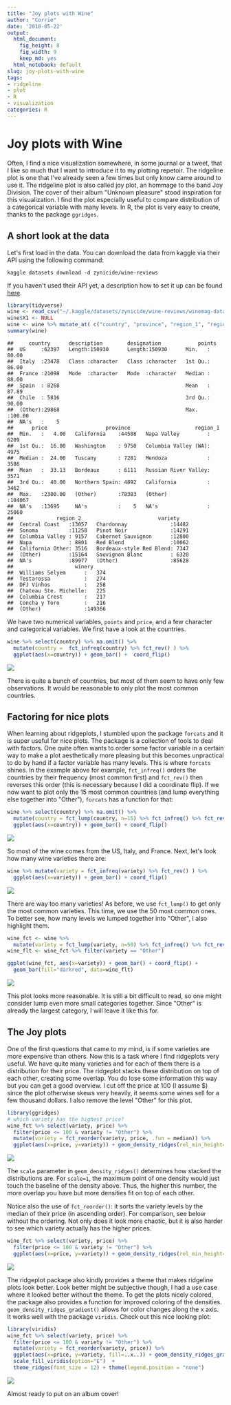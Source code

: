 ```yaml
---
title: "Joy plots with Wine"
author: "Corrie"
date: '2018-05-22'
output:
  html_document: 
    fig_height: 8
    fig_width: 9
    keep_md: yes
  html_notebook: default
slug: joy-plots-with-wine
tags:
- ridgeline
- plot
- R
- visualization
categories: R
---
```




# Joy plots with Wine
Often, I find a nice visualization somewhere, in some journal or a tweet, that I like so much that I want to introduce it to my plotting repetoir. The ridgeline plot is one that I've already seen a few times but only know came around to use it. The ridgeline plot is also called joy plot, an hommage to the band Joy Division. The cover of their album "Unknown pleasure" stood inspiration for this visualization.
I find the plot especially useful to compare distribution of a categorical variable with many levels. In R, the plot is very easy to create, thanks to the package `ggridges`.

## A short look at the data
Let's first load in the data. You can download the data from kaggle via their API using the following command:
```
kaggle datasets download -d zynicide/wine-reviews
```
If you haven't used their API yet, a description how to set it up can be found [here](https://github.com/Kaggle/kaggle-api).


```r
library(tidyverse)
wine <- read_csv("~/.kaggle/datasets/zynicide/wine-reviews/winemag-data_first150k.csv")
wine$X1 <- NULL
wine <- wine %>% mutate_at( c("country", "province", "region_1", "region_2", "variety", "winery"), factor)
summary(wine)
```

```
##     country      description        designation            points      
##  US     :62397   Length:150930      Length:150930      Min.   : 80.00  
##  Italy  :23478   Class :character   Class :character   1st Qu.: 86.00  
##  France :21098   Mode  :character   Mode  :character   Median : 88.00  
##  Spain  : 8268                                         Mean   : 87.89  
##  Chile  : 5816                                         3rd Qu.: 90.00  
##  (Other):29868                                         Max.   :100.00  
##  NA's   :    5                                                         
##      price                   province                     region_1     
##  Min.   :   4.00   California    :44508   Napa Valley         :  6209  
##  1st Qu.:  16.00   Washington    : 9750   Columbia Valley (WA):  4975  
##  Median :  24.00   Tuscany       : 7281   Mendoza             :  3586  
##  Mean   :  33.13   Bordeaux      : 6111   Russian River Valley:  3571  
##  3rd Qu.:  40.00   Northern Spain: 4892   California          :  3462  
##  Max.   :2300.00   (Other)       :78383   (Other)             :104067  
##  NA's   :13695     NA's          :    5   NA's                : 25060  
##              region_2                         variety     
##  Central Coast   :13057   Chardonnay              :14482  
##  Sonoma          :11258   Pinot Noir              :14291  
##  Columbia Valley : 9157   Cabernet Sauvignon      :12800  
##  Napa            : 8801   Red Blend               :10062  
##  California Other: 3516   Bordeaux-style Red Blend: 7347  
##  (Other)         :15164   Sauvignon Blanc         : 6320  
##  NA's            :89977   (Other)                 :85628  
##                    winery      
##  Williams Selyem      :   374  
##  Testarossa           :   274  
##  DFJ Vinhos           :   258  
##  Chateau Ste. Michelle:   225  
##  Columbia Crest       :   217  
##  Concha y Toro        :   216  
##  (Other)              :149366
```
We have two numerical variables, `points` and `price`, and a few character and categorical variables.
We first have a look at the countries.

```r
wine %>% select(country) %>% na.omit() %>%
  mutate(country =  fct_infreq(country) %>% fct_rev() ) %>% 
  ggplot(aes(x=country)) + geom_bar() +  coord_flip() 
```

![](joy_plots_with_wine_files/figure-html/unnamed-chunk-2-1.png)<!-- -->

There is quite a bunch of countries, but most of them seem to have only few observations. It would be reasonable to only plot the most common countries.

## Factoring for nice plots
When learning about ridgeplots, I stumbled upon the package `forcats` and it is super useful for nice plots. The package is a collection of tools to deal with factors. One quite often wants to order some factor variable in a certain way to make a plot aesthetically more pleasing but this becomes unpractical to do by hand if a factor variable has many levels. This is where `forcats` shines. In the example above for example, `fct_infreq()` orders the countries by their frequency (most common first) and `fct_rev()` then reverses this order (this is necessary because I did a coordinate flip). If we now want to plot only the 15 most common countries (and lump everything else together into "Other"), `forcats` has a function for that:


```r
wine %>% select(country) %>% na.omit() %>%
  mutate(country = fct_lump(country, n=15) %>% fct_infreq() %>% fct_rev() ) %>%
  ggplot(aes(x=country)) + geom_bar() + coord_flip()
```

![](joy_plots_with_wine_files/figure-html/unnamed-chunk-3-1.png)<!-- -->

So most of the wine comes from the US, Italy, and France. 
Next, let's look how many wine varieties there are:


```r
wine %>% mutate(variety = fct_infreq(variety) %>% fct_rev() ) %>%
  ggplot(aes(x=variety)) + geom_bar() + coord_flip()
```

![](joy_plots_with_wine_files/figure-html/unnamed-chunk-4-1.png)<!-- -->

There are way too many varieties! As before, we use `fct_lump()` to get only the most common varieties. This time, we use the 50 most common ones. To better see, how many levels we lumped together into "Other", I also highlight them.

```r
wine_fct <- wine %>% 
  mutate(variety = fct_lump(variety, n=50) %>% fct_infreq() %>% fct_rev() )
wine_flt <- wine_fct %>% filter(variety == "Other")

ggplot(wine_fct, aes(x=variety)) + geom_bar() + coord_flip() +
  geom_bar(fill="darkred", data=wine_flt)
```

![](joy_plots_with_wine_files/figure-html/unnamed-chunk-5-1.png)<!-- -->

This plot looks more reasonable. It is still a bit difficult to read, so one might consider lump even more small categories together. Since "Other" is already the largest category, I will leave it like this for.

## The Joy plots
One of the first questions that came to my mind, is if some varieties are more expensive than others. Now this is a task where I find ridgeplots very useful. We have quite many varieties and for each of them there is a distribution for their price. The ridgeplot stacks these distribution on top of each other, creating some overlap. You do lose some information this way but you can get a good overview.
I cut off the price at 100 (I assume \$) since the plot otherwise skews very heavily, it seems some wines sell for a few thousand dollars. I also remove the level "Other" for this plot.

```r
library(ggridges)
# which variety has the highest price?
wine_fct %>% select(variety, price) %>%
  filter(price <= 100 & variety != "Other") %>%
  mutate(variety = fct_reorder(variety, price, .fun = median)) %>%
  ggplot(aes(x=price, y=variety)) + geom_density_ridges(rel_min_height=0.05, scale=4) 
```

![](joy_plots_with_wine_files/figure-html/unnamed-chunk-6-1.png)<!-- -->

The `scale` parameter in `geom_density_ridges()` determines how stacked the distributions are. For `scale=1`, the maximum point of one density would just touch the baseline of the density above. Thus, the higher this number, the more overlap you have but more densities fit on top of each other.

Notice also the use of `fct_reorder()`: it sorts the variety levels by the median of their price (in ascending order). For comparison, see below without the ordering. Not only does it look more chaotic, but it is also harder to see which variety actually has the higher prices.


```r
wine_fct %>% select(variety, price) %>%
  filter(price <= 100 & variety != "Other") %>%
  ggplot(aes(x=price, y=variety)) + geom_density_ridges(rel_min_height=0.05, scale=4) 
```

![](joy_plots_with_wine_files/figure-html/unnamed-chunk-7-1.png)<!-- -->


The ridgeplot package also kindly provides a theme that makes ridgeline plots look better. Look better might be subjective though, I had a use case where it looked better without the theme.
To get the plots nicely colored, the package also provides a function for improved coloring of the densities. `geom_density_ridges_gradient()` allows for color changes along the x axis. It works well with the package `viridis`. Check out this nice looking plot:

```r
library(viridis)
wine_fct %>% select(variety, price) %>%
  filter(price <= 100 & variety != "Other") %>%
  mutate(variety = fct_reorder(variety, price)) %>%
  ggplot(aes(x=price, y=variety, fill=..x..)) + geom_density_ridges_gradient(rel_min_height=0.05, scale=4) +
  scale_fill_viridis(option="E")  + 
  theme_ridges(font_size = 12) + theme(legend.position = "none")
```

![](joy_plots_with_wine_files/figure-html/unnamed-chunk-8-1.png)<!-- -->

Almost ready to put on an album cover!
